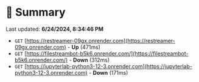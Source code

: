 # 📖 Summary
Last updated: **6/24/2024, 8:34:46 PM**

- `GET` [https://restreamer-09gx.onrender.com](https://restreamer-09gx.onrender.com) - **Up** (471ms)
- `GET` [https://filestreambot-b5k6.onrender.com/](https://filestreambot-b5k6.onrender.com/) - **Down** (312ms)
- `GET` [https://jupyterlab-python3-12-3.onrender.com](https://jupyterlab-python3-12-3.onrender.com) - **Down** (171ms)
